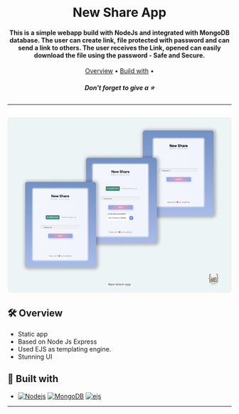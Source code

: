 <h1 align="center">
  <br>
  New Share App
  <br>
</h1>

<h4 align="center">This is a simple webapp build with NodeJs and integrated with MongoDB database. The user can create link, file protected with password and can send a link to others. The user receives the Link, opened can easily download the file using the password - Safe and Secure.</h4>

<p align="center">
  <a href="#🛠-overview">Overview</a> •
  <a href="#🚀-built-with">Build with</a> •
</p>
<h5 align="center">Don't forget to give a ⭐️ </h5>
<hr>

![screenshot](public/images/preview.png)


## 🛠 Overview

- Static app
- Based on Node Js Express
- Used EJS as templating engine.
- Stunning UI

## 🚀 Built with

- [![Nodejs][Nodejs]][Nodejs-url] [![MongoDB][MongoDB]][MongoDB-url] [![ejs][ejs]][ejs-url]

<hr>


[Nodejs]: https://img.shields.io/badge/Node.js-EEF2E6?style=for-the-badge&logo=node.js&logoColor=38E54D
[Nodejs-url]: https://nodejs.org/en/

[MongoDB]: https://img.shields.io/badge/MongoDB-E8F9FD?style=for-the-badge&logo=mongodb&logoColor=38E54D
[MongoDB-url]: https://www.mongodb.com/

[ejs]: https://img.shields.io/badge/ejs-FF9F29?style=for-the-badge&logo=ejs&logoColor=38E54D
[ejs-url]: https://ejs.co